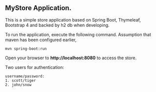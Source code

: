 ## MyStore Application.

This is a simple store application based on Spring Boot, Thymeleaf, Bootstrap 4 and backed by h2 db when developing. 

To run the application, execute the following command. Assumption that maven has been configured earlier,

```
mvn spring-boot:run

```

Open your browser to __http://localhost:8080__ to access the store.

Two users for authentication:
```
username/password:
1. scott/tiger
2. john/snow
```
